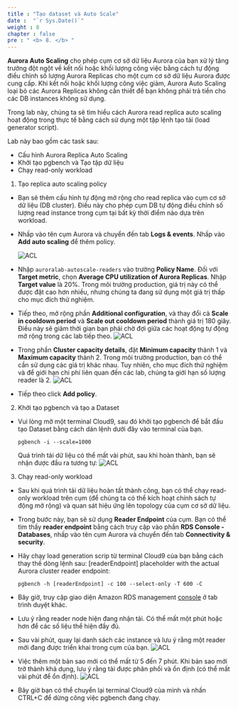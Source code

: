 ```yaml
---
title : "Tạo dataset và Auto Scale"
date :  "`r Sys.Date()`" 
weight : 8 
chapter : false
pre : " <b> 8. </b> "
---
```


**Aurora Auto Scaling** cho phép cụm cơ sở dữ liệu Aurora của bạn xử lý tăng trưởng đột ngột về kết nối hoặc khối lượng công việc bằng cách tự động điều chỉnh số lượng Aurora Replicas cho một cụm cơ sở dữ liệu Aurora được cung cấp. Khi kết nối hoặc khối lượng công việc giảm, Aurora Auto Scaling loại bỏ các Aurora Replicas không cần thiết để bạn không phải trả tiền cho các DB instances không sử dụng.

Trong lab này, chúng ta sẽ tìm hiểu cách Aurora read replica auto scaling hoạt động trong thực tế bằng cách sử dụng một tập lệnh tạo tải (load generator script).

Lab này bao gồm các task sau:
- Cấu hình Aurora Replica Auto Scaling
- Khởi tạo pgbench và Tạo tập dữ liệu
- Chạy read-only workload

1. Tạo replica auto scaling policy
- Bạn sẽ thêm cấu hình tự động mở rộng cho read replica vào cụm cơ sở dữ liệu (DB cluster). Điều này cho phép cụm DB tự động điều chỉnh số lượng read instance trong cụm tại bất kỳ thời điểm nào dựa trên workload.

- Nhấp vào tên cụm Aurora và chuyển đến tab **Logs & events**. Nhấp vào **Add auto scaling** để thêm policy.

    ![ACL](/images/8/1.png)

- Nhập ``auroralab-autoscale-readers`` vào trường **Policy Name**. Đối với **Target metric**, chọn **Average CPU utilization of Aurora Replicas**. Nhập **Target value** là 20%. Trong môi trường production, giá trị này có thể được đặt cao hơn nhiều, nhưng chúng ta đang sử dụng một giá trị thấp cho mục đích thử nghiệm.

- Tiếp theo, mở rộng phần **Additional configuration**, và thay đổi cả **Scale in cooldown period** và **Scale out cooldown period** thành giá trị 180 giây. Điều này sẽ giảm thời gian bạn phải chờ đợi giữa các hoạt động tự động mở rộng trong các lab tiếp theo.
    ![ACL](/images/8/2.png)

- Trong phần **Cluster capacity details**, đặt **Minimum capacity** thành 1 và **Maximum capacity** thành 2. Trong môi trường production, bạn có thể cần sử dụng các giá trị khác nhau. Tuy nhiên, cho mục đích thử nghiệm và để giới hạn chi phí liên quan đến các lab, chúng ta giới hạn số lượng reader là 2.
    ![ACL](/images/8/3.png)

- Tiếp theo click **Add policy**.


2. Khởi tạo pgbench và tạo a Dataset
- Vui lòng mở một terminal Cloud9, sau đó khởi tạo pgbench để bắt đầu tạo Dataset bằng cách dán lệnh dưới đây vào terminal của bạn.
    ```
    pgbench -i --scale=1000

    ```

     Quá trình tải dữ liệu có thể mất vài phút, sau khi hoàn thành, bạn sẽ nhận được đầu ra tương tự:
    ![ACL](/images/8/4.png)

3. Chạy read-only workload
- Sau khi quá trình tải dữ liệu hoàn tất thành công, bạn có thể chạy read-only workload trên cụm (để chúng ta có thể kích hoạt chính sách tự động mở rộng) và quan sát hiệu ứng lên topology của cụm cơ sở dữ liệu.

- Trong bước này, bạn sẽ sử dụng **Reader Endpoint** của cụm. Bạn có thể tìm thấy **reader endpoint** bằng cách truy cập vào phần **RDS Console - Databases**, nhấp vào tên cụm Aurora và chuyển đến tab **Connectivity & security**.

- Hãy chạy load generation scrip từ terminal Cloud9 của bạn bằng cách thay thế dòng lệnh sau:
[readerEndpoint] placeholder with the actual Aurora cluster reader endpoint:

    ```
    pgbench -h [readerEndpoint] -c 100 --select-only -T 600 -C

    ```

- Bây giờ, truy cập giao diện Amazon RDS management [console](https://console.aws.amazon.com/rds/home?#databases:)  ở tab trình duyệt khác.

- Lưu ý rằng reader node hiện đang nhận tải. Có thể mất một phút hoặc hơn để các số liệu thể hiện đầy đủ.
- Sau vài phút, quay lại danh sách các instance và lưu ý rằng một reader mới đang được triển khai trong cụm của bạn.
    ![ACL](/images/8/5.png)

- Việc thêm một bản sao mới có thể mất từ 5 đến 7 phút. Khi bản sao mới trở thành khả dụng, lưu ý rằng tải được phân phối và ổn định (có thể mất vài phút để ổn định).
    ![ACL](/images/8/6.png)

- Bây giờ bạn có thể chuyển lại terminal Cloud9 của mình và nhấn CTRL+C để dừng công việc pgbench đang chạy.
